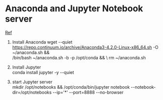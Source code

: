 # Anaconda and Jupyter Notebook server  
[Ref](https://www.continuum.io/blog/developer-blog/anaconda-and-docker-better-together-reproducible-data-science)

1. Install Anaconda
wget --quiet https://repo.continuum.io/archive/Anaconda3-4.2.0-Linux-x86_64.sh -O ~/anaconda.sh  && \
/bin/bash ~/anaconda.sh -b -p /opt/conda && \ 
rm ~/anaconda.sh

2. Install Jupyter  
conda install jupyter -y --quiet 

3. start Jupyter server  
mkdir /opt/notebooks && /opt/conda/bin/jupyter notebook --notebook-dir=/opt/notebooks --ip='*' --port=8888 --no-browser
